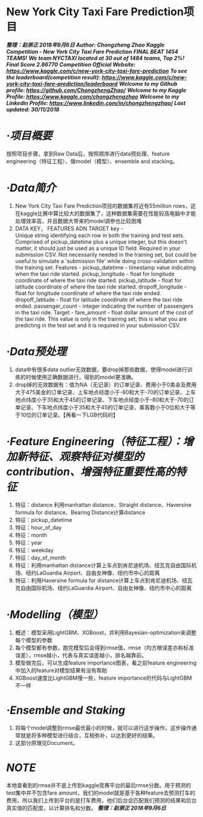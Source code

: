 # **New York City Taxi Fare Prediction项目**
***整理：赵崇正 2018年9月6日***
***Author: Chongzheng Zhao***
***Kaggle Competition - New York City Taxi Fare Prediction***
***FINAL BEAT 1454 TEAMS!***
***We team NYCTAXI located at 30 out of 1484 teams, Top 2%!***
***Final Score 2.86770***
***Competition Official Website: https://www.kaggle.com/c/new-york-city-taxi-fare-prediction***
***To see the leaderboard(competition result): https://www.kaggle.com/c/new-york-city-taxi-fare-prediction/leaderboard***
***Welcome to my Github profile: https://github.com/ChongzhengZhao/***
***Welcome to my Kaggle Profile: https://www.kaggle.com/chongzhengzhao***
***Welcome to my Linkedin Profile: https://www.linkedin.com/in/chongzhengzhao/***
***Last updated: 30/11/2018***


# ***·项目概要***
按照项目步骤，拿到Raw Data后，按照顺序进行data预处理、feature engineering（特征工程）、做model（模型）、ensemble and stacking。
# ***·Data简介***
 1. New York City Taxi Fare Prediction项目的数据集将近有55million rows，这在kaggle比赛中算比较大的数据集了，这种数据集需要在性能较高电脑中才能处理效率高，并且数据大带来的model调参也比较困难
 2. DATA KEY， FEATURES ADN TARGET
    key -  
        Unique string identifying each row in both the training and test sets. Comprised of pickup_datetime plus a unique integer, but this doesn't matter, it should just be used as a unique ID field. Required in your submission CSV. Not necessarily needed in the training set, but could be useful to simulate a 'submission file' while doing cross-validation within the training set.
    Features - 
        pickup_datetime - timestamp value indicating when the taxi ride started.
        pickup_longitude - float for longitude coordinate of where the taxi ride started.
        pickup_latitude - float for latitude coordinate of where the taxi ride started.
        dropoff_longitude - float for longitude coordinate of where the taxi ride ended.
        dropoff_latitude - float for latitude coordinate of where the taxi ride ended.
        passenger_count - integer indicating the number of passengers in the taxi ride.
    Target - 
        fare_amount - float dollar amount of the cost of the taxi ride. This value is only in the training set; this is what you are predicting in the test set and it is required in your submission CSV.
# ***·Data预处理***
1. data中有很多data outlier无效数据，要drop掉那些数据，使得model进行训练的时候使用正确数据进行，得到的model更准确。
2. drop掉的无效数据有：值为NA（无记录）的订单记录、费用小于0美金及费用大于475美金的订单记录、上车地点经度小于-80和大于-70的订单记录、上车地点纬度小于35和大于45的订单记录、下车地点经度小于-80和大于-70的订单记录、下车地点纬度小于35和大于45的订单记录、乘客数小于0位和大于等于10位的订单记录。【再看一下LGB代码的】
# ***·Feature Engineering（特征工程）：增加新特征、观察特征对模型的contribution、增强特征重要性高的特征***
1. 特征：distance
    利用manhattan distance、Straight distance、Haversine formula for distance、Bearing Distance计算distance
2. 特征：pickup_datetime
3. 特征：hour_of_day
4. 特征：month
5. 特征：year
6. 特征：weekday
7. 特征：day_of_month
8. 特征：利用manhattan distance计算上车点到肯尼迪机场、纽瓦克自由国际机场、纽约LaGuardia Airport、自由女神像、纽约市中心的距离
9. 特征：利用Haversine formula for distance计算上车点到肯尼迪机场、纽瓦克自由国际机场、纽约LaGuardia Airport、自由女神像、纽约市中心的距离
# ***·Modelling（模型）***
1. 概述：模型采用LightGBM、XGBoost，并利用Bayesian-optimization来调整每个模型的参数
2. 每个模型都有参数，跑完模型后会得到rmse值，rmse（均方根误差亦称标准误差），rmse越小，代表与真实误差越小，排名越靠前。
3. 模型做完后，可以生成feature importance图表，看之前feature engineering中加入的feature对模型结果有没有帮助
4. XGBoost速度比LightGBM慢一些，feature importance的代码与LightGBM不一样
# ***·Ensemble and Staking***
1. 将每个model调整到rmse最优最小的时候，就可以进行这步操作。这步操作通常就是将多种模型进行结合，互相弥补，以达到更好的结果。
2. 这部分原理见Document。
# ***NOTE***
本地查看到的rmse并不是上传到kaggle竞赛平台的最后rmse分数。用于预测的test集中并不包含fare amount，我们的model就是基于各种feature去预测打车的费用，所以我们上传到平台的是打车费用，他们后台会匹配我们预测的结果和后台真实值的匹配度，以计算排名和分数。
***整理：赵崇正 2018年9月6日***
